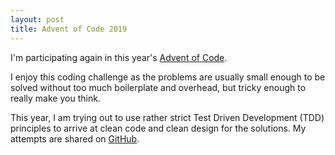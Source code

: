```yaml
---
layout: post
title: Advent of Code 2019
---
```

I'm participating again in this year's [Advent of Code](https://adventofcode.com/2019). 

I enjoy this coding challenge as the problems are usually small enough to be solved 
without too much boilerplate and overhead, but tricky enough to really make you think.

This year, I am trying out to use rather strict Test Driven Development (TDD) principles 
to arrive at clean code and clean design for the solutions. My attempts are shared 
on [GitHub](https://github.com/cadolphs/advent_of_code_2019).
